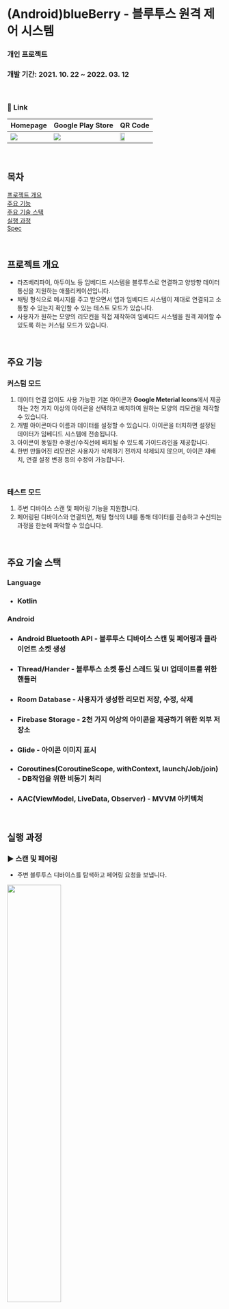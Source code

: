 # (Android)blueBerry - 블루투스 원격 제어 시스템
### 개인 프로젝트
### 개발 기간: 2021. 10. 22 ~ 2022. 03. 12

&nbsp;

### :link: Link
|Homepage|Google Play Store|QR Code|
|---|---|---|
|[<img src="./readme_resource/app_logo.png"/>](https://devnewb.notion.site/blueBerry-8cb1eb5994c7420f996a644672ef2ea6)|[<img src="./readme_resource/google-play-badge.png"/>](https://play.google.com/store/apps/details?id=com.limjuhyg.blueberry)|<img width="40%" src="./readme_resource/qr_code.png"/>|

&nbsp;

## 목차
[프로젝트 개요](#프로젝트-개요)  
[주요 기능](#주요-기능)  
[주요 기술 스택](#주요-기술-스택)   
[실행 과정](#실행-과정)  
[Spec](#spec)  

&nbsp;


## 프로젝트 개요
* 라즈베리파이, 아두이노 등 임베디드 시스템을 블루투스로 연결하고 양방향 데이터 통신을 지원하는 애플리케이션입니다.
* 채팅 형식으로 메시지를 주고 받으면서 앱과 임베디드 시스템이 제대로 연결되고 소통할 수 있는지 확인할 수 있는 테스트 모드가 있습니다.
* 사용자가 원하는 모양의 리모컨을 직접 제작하여 임베디드 시스템을 원격 제어할 수 있도록 하는 커스텀 모드가 있습니다.


&nbsp;


## 주요 기능
### 커스텀 모드
1. 데이터 연결 없이도 사용 가능한 기본 아이콘과 <b>Google Meterial Icons</b>에서 제공하는 2천 가지 이상의 아이콘을 선택하고 배치하여 원하는 모양의 리모컨을 제작할 수 있습니다.
2. 개별 아이콘마다 이름과 데이터를 설정할 수 있습니다. 아이콘을 터치하면 설정된 데이터가 임베디드 시스템에 전송됩니다.
3. 아이콘이 동일한 수평선/수직선에 배치될 수 있도록 가이드라인을 제공합니다.
4. 한번 만들어진 리모컨은 사용자가 삭제하기 전까지 삭제되지 않으며, 아이콘 재배치, 연결 설정 변경 등의 수정이 가능합니다.

&nbsp;

### 테스트 모드
1. 주변 디바이스 스캔 및 페어링 기능을 지원합니다.
2. 페어링된 디바이스와 연결되면, 채팅 형식의 UI를 통해 데이터를 전송하고 수신되는 과정을 한눈에 파악할 수 있습니다.


&nbsp;


## 주요 기술 스택
### Language
* ### Kotlin
### Android
* ### Android Bluetooth API - 블루투스 디바이스 스캔 및 페어링과 클라이언트 소켓 생성
* ### Thread/Hander - 블루투스 소켓 통신 스레드 및 UI 업데이트를 위한 핸들러
* ### Room Database - 사용자가 생성한 리모컨 저장, 수정, 삭제
* ### Firebase Storage - 2천 가지 이상의 아이콘을 제공하기 위한 외부 저장소
* ### Glide - 아이콘 이미지 표시
* ### Coroutines(CoroutineScope, withContext, launch/Job/join) - DB작업을 위한 비동기 처리
* ### AAC(ViewModel, LiveData, Observer) - MVVM 아키텍쳐


&nbsp;


## 실행 과정
### :arrow_forward: 스캔 및 페어링
* 주변 블루투스 디바이스를 탐색하고 페어링 요청을 보냅니다.  

<img width="50%" src="./readme_resource/scanpair.gif"/>

&nbsp;

### :arrow_forward: 커스텀 리모컨 아이콘 배치
* 아이콘을 선택하고 가이드라인을 통해 적절하게 배치합니다.
* 배치된 아이콘에 이름과 전송될 데이터를 설정합니다.  
<img width="50%" src="./readme_resource/iconsetting.gif"/>

&nbsp;

### :arrow_forward: 외부 아이콘 가져오기
* 외부 아이콘을 검색하여 가져옵니다.  
<img width="50%" src="./readme_resource/iconstorage.gif"/>

&nbsp;

### :arrow_forward: 리모컨 연결 설정
* 리모컨과 연결될 블루투스 디바이스를 선택합니다.  
<img width="50%" src="./readme_resource/connectsetting.gif"/>

&nbsp;

### :arrow_forward: 커스텀된 리모컨으로 통신하기
* 커스텀된 리모컨을 통해 연결된 디바이스를 제어할 수 있습니다.
* 아이콘을 터치하면 데이터가 전송됩니다.
* 전송 데이터와 전송 시간을 기록한 로그를 확인할 수 있습니다.  
<img width="80%" src="./readme_resource/communication.gif"/>

&nbsp;

### :arrow_forward: 테스트 모드로 연결 요청하기
* 페어링된 디바이스로 연결 요청을 보냅니다.  
<img width="50%" src="./readme_resource/paired.gif"/>

&nbsp;

### :arrow_forward: 테스트 모드로 연결된 디바이스와 채팅하기
* 데이터를 전송하고 수신함으로써 데이터가 제대로 전송되는지 확인합니다.  
<img width="80%" src="./readme_resource/chat.gif"/>

&nbsp;

---

## Spec
### 클라이언트(애플리케이션)
* API 21 이상의 안드로이드 OS가 탑재된 스마트폰
  
### 서버(임베디드 시스템)
* Bluetooth Serial Port Profile을 지원하는 모든 블루투스 디바이스
* Raspberry Pi Zero W
* Raspberry Pi Zero 2 W
* Raspberry Pi 3 Model B
* Raspberry Pi 3 Model A+
* Raspberry Pi 3 Model B+
* Raspberry Pi 4 Model B
* HC-05 또는 HC-06 모듈이 부착된 모든 아두이노 제품

